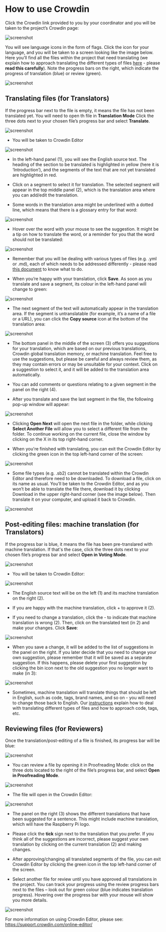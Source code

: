 # How to use Crowdin

Click the Crowdin link provided to you by your coordinator and you will be taken to the project’s Crowdin page:

![screenshot](images/Crowdin_project_page.png)

You will see language icons in the form of flags. Click the icon for your language, and you will be taken to a screen looking like the image below. Here you’ll find all the files within the project that need translating (we explain how to approach translating the different types of files [here](https://github.com/ninaszymor/Raspberry-Pi-Translation-Guide/blob/master-v2/Tools/Files%20in%20Crowdin.md) - please **read this carefully**). Note the progress bars on the right, which indicate the progress of translation (blue) or review (green).

![screenshot](images/Crowdin_progress.png)

## Translating files (for Translators)

If the progress bar next to the file is empty, it means the file has not been translated yet. You will need to open th file in **Translation Mode** Click the three dots next to your chosen file’s progress bar and select **Translate**. 

![screenshot](images/Crowdin_open_translation_mode.png)

+ You will be taken to Crowdin Editor

![screenshot](images/Crowdin_editor.png)

+ In the left-hand panel (1), you will see the English source text. The heading of the section to be translated is highlighted in yellow (here it is ‘Introduction’), and the segments of the text that are not yet translated are highlighted in red.

+ Click on a segment to select it for translation. The selected segment will appear in the top middle panel (2), which is the translation area where you can add/edit the translation. 

+ Some words in the translation area might be underlined with a dotted line, which means that there is a glossary entry for that word:

![screenshot](images/Crowdin_glossary.png)

+ Hover over the word with your mouse to see the suggestion. It might be a tip on how to translate the word, or a reminder for you that the word should not be translated:

![screenshot](images/Crowdin_glossary2.png)

+ Remember that you will be dealing with various types of files (e.g. .yml or .md), each of which needs to be addressed differently - please read [this document](https://github.com/ninaszymor/Raspberry-Pi-Translation-Guide/blob/master/Tools/Files%20in%20Crowdin.md) to know what to do.

+ When you’re happy with your translation, click **Save**. As soon as you translate and save a segment, its colour in the left-hand panel will change to green:

![screenshot](images/Crowdin_translated.png)

+ The next segment of the text will automatically appear in the translation area. If the segment is untranslatable (for example, it’s a name of a file or a URL), you can click the **Copy source** icon at the bottom of the translation area: 

![screenshot](images/Crowdin_copy_source.png)

+ The bottom panel in the middle of the screen (3) offers you suggestions for your translation, which are based on our previous translations, Crowdin global translation memory, or machine translation. Feel free to use the suggestions, but please be careful and always review them, as they may contain errors or may be unsuitable for your context. Click on a suggestion to select it, and it will be added to the translation area automatically.

+ You can add comments or questions relating to a given segment in the panel on the right (4).

+ After you translate and save the last segment in the file, the following pop-up window will appear:

![screenshot](images/Crowdin_finished.png)

+ Clicking **Open Next** will open the next file in the folder, while clicking **Select Another File** will allow you to select a different file from the folder. To continue working on the current file, close the window by clicking on the X in its top right-hand corner.

+ When you're finished with translating, you can exit the Crowdin Editor by clicking the green icon in the top left-hand corner of the screen:

![screenshot](images/Crowdin_back.png)

+ Some file types (e.g. .sb2) cannot be translated within the Crowdin Editor and therefore need to be downloaded. To download a file, click on its name as usual. You’ll be taken to the Crowdin Editor, and as you won’t be able to translate the file there, download it by clicking Download in the upper right-hand corner (see the image below). Then translate it on your computer, and upload it back to Crowdin.

![screenshot](images/Crowdin_download.png)

## Post-editing files: machine translation (for Translators)

If the progress bar is blue, it means the file has been pre-translared with machine translation. If that's the case, click the three dots next to your chosen file’s progress bar and select **Open in Voting Mode**. 

![screenshot](images/Crowdin_translation_mode.png)

+ You will be taken to Crowdin Editor:

![screenshot](images/Crowdin_voting_mode.png)

+ The English source text will be on the left (1) and its machine translation on the right (2).

+ If you are happy with the machine translation, click + to approve it (2).

+ If you need to change a translation, click the - to indicate that machine translation is wrong (2). Then, click on the translated text (in 2) and make your changes. Click **Save**:

![screenshot](images/Crowdin_add_change.png)

+ When you save a change, it will be added to the list of suggestions in the panel on the right. If you later decide that you need to change your own suggestion, please remember that it will be saved as a separate suggestion. If this happens, please delete your first suggestion by clicking the bin icon next to the old suggestion you no longer want to make (in 3):

![screenshot](images/Crowdin_delete.png)

+ Sometimes, machine translation will translate things that should be left in English, such as code, tags, brand names, and so on - you will need to change those back to English. Our [instructions](https://github.com/ninaszymor/Raspberry-Pi-Translation-Guide/blob/master-v2/Tools/Files%20in%20Crowdin.md) explain how to deal with translating different types of files and how to approach code, tags, etc.

## Reviewing files (for Reviewers)

Once the translation/post-editing of a file is finished, its progress bar will be blue:

![screenshot](images/Crowdin_progress_blue.png)

+ You can review a file by opening it in Proofreading Mode: click on the three dots located to the right of the file’s progress bar, and select **Open in Proofreading Mode**.

![screenshot](images/Crowdin_proofreading.png)

+ The file will open in the Crowdin Editor:

![screenshot](images/Crowdin_proofreading_mode.png)

+ The panel on the right (3) shows the different translations that have been suggested for a sentence. This might include machine translation, which will have the Raspberry Pi logo.

+ Please click the **tick** sign next to the translation that you prefer. If you think all of the suggestions are incorrect, please suggest your own translation by clicking on the current translation (2) and making changes.

+ After approving/changing all translated segments of the file, you can exit Crowdin Editor by clicking the green icon in the top left-hand corner of the screen.

+ Select another file for review until you have approved all translations in the project. You can track your progress using the review progress bars next to the files – look out for green colour (blue indicates translation progress). Hovering over the progress bar with your mouse will show you more details.

![screenshot](images/Crowdin_progress_green.png)

For more information on using Crowdin Editor, please see: 
https://support.crowdin.com/online-editor/
